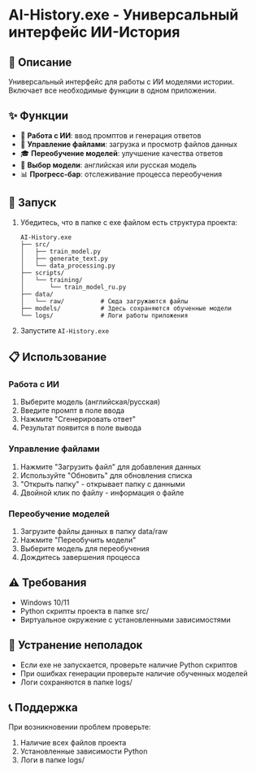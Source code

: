 # AI-History.exe - Универсальный интерфейс ИИ-История

## 🎯 Описание
Универсальный интерфейс для работы с ИИ моделями истории. Включает все необходимые функции в одном приложении.

## ✨ Функции
- 🤖 **Работа с ИИ**: ввод промптов и генерация ответов
- 📁 **Управление файлами**: загрузка и просмотр файлов данных
- 🎓 **Переобучение моделей**: улучшение качества ответов
- 🔄 **Выбор модели**: английская или русская модель
- 📊 **Прогресс-бар**: отслеживание процесса переобучения

## 🚀 Запуск
1. Убедитесь, что в папке с exe файлом есть структура проекта:
   ```
   AI-History.exe
   ├── src/
   │   ├── train_model.py
   │   ├── generate_text.py
   │   └── data_processing.py
   ├── scripts/
   │   └── training/
   │       └── train_model_ru.py
   ├── data/
   │   └── raw/          # Сюда загружаются файлы
   ├── models/           # Здесь сохраняются обученные модели
   └── logs/             # Логи работы приложения
   ```

2. Запустите `AI-History.exe`

## 📋 Использование

### Работа с ИИ
1. Выберите модель (английская/русская)
2. Введите промпт в поле ввода
3. Нажмите "Сгенерировать ответ"
4. Результат появится в поле вывода

### Управление файлами
1. Нажмите "Загрузить файл" для добавления данных
2. Используйте "Обновить" для обновления списка
3. "Открыть папку" - открывает папку с данными
4. Двойной клик по файлу - информация о файле

### Переобучение моделей
1. Загрузите файлы данных в папку data/raw
2. Нажмите "Переобучить модели"
3. Выберите модель для переобучения
4. Дождитесь завершения процесса

## ⚠️ Требования
- Windows 10/11
- Python скрипты проекта в папке src/
- Виртуальное окружение с установленными зависимостями

## 🔧 Устранение неполадок
- Если exe не запускается, проверьте наличие Python скриптов
- При ошибках генерации проверьте наличие обученных моделей
- Логи сохраняются в папке logs/

## 📞 Поддержка
При возникновении проблем проверьте:
1. Наличие всех файлов проекта
2. Установленные зависимости Python
3. Логи в папке logs/
